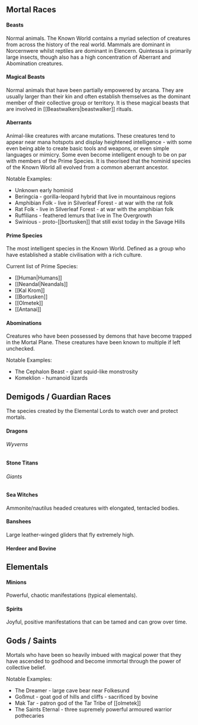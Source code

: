 ## Mortal Races
#### Beasts
Normal animals. The Known World contains a myriad selection of creatures from across the history of the real world. Mammals are dominant in Norcernwere whilst reptiles are dominant in Elencern. Quintessa is primarily large insects, though also has a high concentration of Aberrant and Abomination creatures. 
#### Magical Beasts
Normal animals that have been partially empowered by arcana. They are usually larger than their kin and often establish themselves as the dominant member of their collective group or territory. It is these magical beasts that are involved in [[Beastwalkers|beastwalker]] rituals.
#### Aberrants
Animal-like creatures with arcane mutations. These creatures tend to appear near mana hotspots and display heightened intelligence - with some even being able to create basic tools and weapons, or even simple languages or mimicry. Some even become intelligent enough to be on par with members of the Prime Species. It is theorised that the hominid species of the Known World all evolved from a common aberrant ancestor.

Notable Examples:
- Unknown early hominid
- Beringcia - gorilla-leopard hybrid that live in mountainous regions
- Amphibian Folk - live in Silverleaf Forest - at war with the rat folk
- Rat Folk - live in Silverleaf Forest - at war with the amphibian folk
- Ruffilians - feathered lemurs that live in The Overgrowth
- Swinious - proto-[[bortusken]] that still exist today in the Savage Hills
#### Prime Species
The most intelligent species in the Known World. Defined as a group who have established a stable civilisation with a rich culture. 

Current list of Prime Species:
- [[Human|Humans]]
- [[Neandal|Neandals]]
- [[Kal Krom]]
- [[Bortusken]]
- [[Olmetek]]
- [[Antanai]]
#### Abominations
Creatures who have been possessed by demons that have become trapped in the Mortal Plane. These creatures have been known to multiple if left unchecked. 

Notable Examples:
- The Cephalon Beast - giant squid-like monstrosity
- Komeklion - humanoid lizards
## Demigods / Guardian Races
The species created by the Elemental Lords to watch over and protect mortals.
#### Dragons
###### Wyverns
#### Stone Titans
###### Giants
#### Sea Witches
Ammonite/nautilus headed creatures with elongated, tentacled bodies.
#### Banshees
Large leather-winged gliders that fly extremely high.
#### Herdeer and Bovine
## Elementals
#### Minions
Powerful, chaotic manifestations (typical elementals).
#### Spirits
Joyful, positive manifestations that can be tamed and can grow over time.
## Gods / Saints
Mortals who have been so heavily imbued with magical power that they have ascended to godhood and become immortal through the power of collective belief. 

Notable Examples:
- The Dreamer - large cave bear near Folkesund
- Goßmut - goat god of hills and cliffs - sacrificed by bovine
- Mak Tar - patron god of the Tar Tribe of [[olmetek]]
- The Saints Eternal - three supremely powerful armoured warrior pothecaries